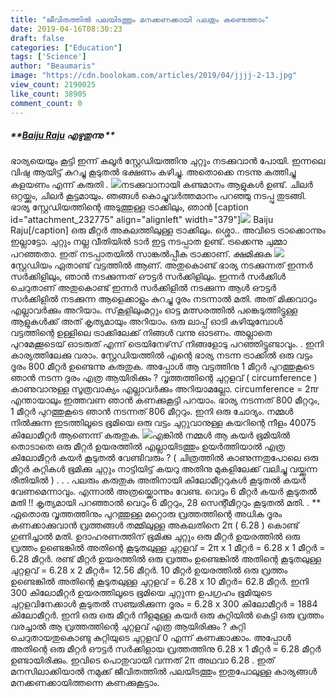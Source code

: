 ```yaml
---
title: "ജീവിതത്തിൽ പലയിടത്തും മനക്കണക്കായി പലതും കണ്ടെത്താം"
date: 2019-04-16T08:30:23
draft: false
categories: ["Education"]
tags: ['Science']
author: "Beaumaris"
image: "https://cdn.boolokam.com/articles/2019/04/jjjj-2-13.jpg"
view_count: 2190025
like_count: 38905
comment_count: 0
---
```


[](https://wordpress-972788-3403151.cloudwaysapps.com/baijuaju-post/232772/jjjj-2-14)

##### **[Baiju Raju](https://www.facebook.com/baijraj3d?__tn__=%2CdC-R-R&eid=ARCzNtCRFFxXtikLdmTZvi64P8phyfZEgLC0V3Gu3KOEQoQjU6vZ5Xv14Ik6-RzYAkn6LYvj6pIZbPp6&hc_ref=ARQai1icE1moQ8QbMkVKhFwdxlZqzXyO3NN5bAYoBh80xAQ_bxTcryKXoc2ZTLosDSg&fref=nf) എഴുതുന്നു **

ഭാര്യയെയും കൂട്ടി ഇന്ന് കലൂർ സ്റ്റേഡിയത്തിനു ചുറ്റും നടക്കുവാൻ പോയി. ഇന്നലെ വിഷു ആയിട്ട് കുറച്ചു കൂടുതൽ ഭക്ഷണം കഴിച്ചു. അതൊക്കെ നടന്നു കത്തിച്ചു കളയണം എന്ന് കരുതി . ![](https://static.xx.fbcdn.net/images/emoji.php/v9/t4c/1/16/1f642.png)നടക്കുവാനായി കണ്ടമാനം ആളുകൾ ഉണ്ട്. ചിലർ ഒറ്റയ്ക്കും, ചിലർ കൂട്ടമായും. ഞങ്ങൾ കൊച്ചുവർത്തമാനം പറഞ്ഞു നടപ്പു തുടങ്ങി. ഭാര്യ സ്റ്റേഡിയത്തിന്റെ അടുത്തുള്ള ട്രാക്കിലും, ഞാൻ [caption id="attachment_232775" align="alignleft" width="379"][![](https://cdn.boolokam.com/articles/2019/04/baju-1.jpg)](https://wordpress-972788-3403151.cloudwaysapps.com/baijuaju-post/232772/baju-2) Baiju Raju[/caption] ഒരു മീറ്റർ അകലത്തിലുള്ള ട്രാക്കിലും. ശ്ശൊ.. അവിടെ ട്രാക്കൊന്നും ഇല്ലാട്ടോ. ചുറ്റും നല്ല വീതിയിൽ ടാർ ഇട്ട നടപ്പാത ഉണ്ട്. ട്രക്കെന്നു ചുമ്മാ പറഞ്ഞതാ. ഇത് നടപ്പാതയിൽ സാങ്കൽപ്പീക ട്രാക്കാണ്. ക്ഷമിക്കുക ![](https://static.xx.fbcdn.net/images/emoji.php/v9/t4c/1/16/1f642.png)സ്റ്റേഡിയം ഏതാണ്ട് വട്ടത്തിൽ ആണ്. അതുകൊണ്ട് ഭാര്യ നടക്കുന്നത് ഇന്നർ സർക്കിളിലും, ഞാൻ നടക്കുന്നത് ഔട്ടർ സർക്കിളിലും. ഇന്നർ സർക്കിൾ ചെറുതാണ് അതുകൊണ്ട് ഇന്നർ സർക്കിളിൽ നടക്കുന്ന ആൾ ഔട്ടർ സർക്കിളിൽ നടക്കുന്ന ആളെക്കാളും കുറച്ചു ദൂരം നടന്നാൽ മതി. അത് മിക്കവാറും എല്ലാവർക്കും അറിയാം. സ്‌കൂളിലുംമറ്റും ഓട്ട മത്സരത്തിൽ പങ്കെടുത്തിട്ടുള്ള ആളുകൾക്ക് അത് കൃത്യമായും അറിയാം. ഒരു ലാപ്പ് ഓടി കഴിയുമ്പോൾ വട്ടത്തിന്റെ ഉള്ളിലെ ട്രാക്കിലേക്ക് നിങ്ങൾ വന്നു ഓടണം. അല്ലാതെ പുറമേക്കൂടെയ് ഓടരുത് എന്ന് ട്രെയിനേഴ്‌സ് നിങ്ങളോടു പറഞ്ഞിട്ടുണ്ടാവും. . ഇനി കാര്യത്തിലേക്കു വരാം. സ്റ്റേഡിയത്തിൽ എന്റെ ഭാര്യ നടന്ന ട്രാക്കിൽ ഒരു വട്ടം ദൂരം 800 മീറ്റർ ഉണ്ടെന്നു കരുതുക. അപ്പോൾ ആ വട്ടത്തിനു 1 മീറ്റർ പുറത്തുകൂടെ ഞാൻ നടന്ന ദൂരം എത്ര ആയിരിക്കും ? വൃത്തത്തിന്റെ ചുറ്റളവ് ( circumference ) കാണുവാനുള്ള സൂത്രവാക്യം എല്ലാവർക്കും അറിയാമല്ലോ. circumference = 2πr എന്തായാലും ഇത്തവണ ഞാൻ കണക്കുകൂട്ടി പറയാം. ഭാര്യ നടന്നത് 800 മീറ്ററും, 1 മീറ്റർ പുറത്തുകൂടെ ഞാൻ നടന്നത് 806 മീറ്ററും. ഇനി ഒരു ചോദ്യം. നമ്മൾ നിൽക്കുന്ന ഇടത്തിലൂടെ ഭൂമിയെ ഒരു വട്ടം ചുറ്റുവാനുള്ള കയറിന്റെ നീളം 40075 കിലോമീറ്റർ ആണെന്ന് കരുതുക. [![](https://cdn.boolokam.com/articles/2019/04/Untitled-1.jpg)](https://wordpress-972788-3403151.cloudwaysapps.com/baijuaju-post/232772/untitled-1)എങ്കിൽ നമ്മൾ ആ കയർ ഭൂമിയിൽ തൊടാതെ ഒരു മീറ്റർ ഉയരത്തിൽ എല്ലായിടത്തും ഉയർത്തിയാൽ എത്ര കിലോമീറ്റർ കയർ കൂടുതൽ വേണ്ടിവരും ? ( ചിത്രത്തിൽ കാണുന്നതുപോലെ ഒരു മീറ്റർ കുറ്റികൾ ഭൂമിക്കു ചുറ്റും നാട്ടിയിട്ട് കയറു അതിനു മുകളിലേക്ക് വലിച്ചു വയ്ക്കുന്ന രീതിയിൽ ) . . . പലരും കരുതുക അതിനായി കിലോമീറ്ററുകൾ കൂടുതൽ കയർ വേണമെന്നാവും. എന്നാൽ അത്രയ്ക്കൊന്നും വേണ്ട. വെറും 6 മീറ്റർ കയർ കൂടുതൽ മതി !! കൃത്യമായി പറഞ്ഞാൽ വെറും 6 മീറ്ററും, 28 സെന്റീമീറ്ററും കൂടുതൽ മതി. . ** ഏതൊരു വൃത്തത്തിനും പുറത്തുള്ള മറ്റൊരു വ്രത്തത്തിന്റെ അധിക ദൂരം കണക്കാക്കുവാൻ വ്രത്തങ്ങൾ തമ്മിലുള്ള അകലതിനെ 2π ( 6.28 ) കൊണ്ട് ഗുണിച്ചാൽ മതി. ഉദാഹരണത്തിന് ഭൂമിക്കു ചുറ്റും ഒരു മീറ്റർ ഉയരത്തിൽ ഒരു വ്രത്തം ഉണ്ടെങ്കിൽ അതിന്റെ കൂടുതലുള്ള ചുറ്റളവ് = 2π x 1 മീറ്റർ = 6.28 x 1 മീറ്റർ = 6.28 മീറ്റർ. രണ്ട് മീറ്റർ ഉയരത്തിൽ ഒരു വ്രത്തം ഉണ്ടെങ്കിൽ അതിന്റെ കൂടുതലുള്ള ചുറ്റളവ് = 6.28 x 2 മീറ്റർ= 12.56 മീറ്റർ. 10 മീറ്റർ ഉയരത്തിൽ ഒരു വ്രത്തം ഉണ്ടെങ്കിൽ അതിന്റെ കൂടുതലുള്ള ചുറ്റളവ് = 6.28 x 10 മീറ്റർ= 62.8 മീറ്റർ. ഇനി 300 കിലോമീറ്റർ ഉയരത്തിലൂടെ ഭൂമിയെ ചുറ്റുന്ന ഉപഗ്രഹം ഭൂമിയുടെ ചുറ്റളവിനേക്കാൾ കൂടുതൽ സഞ്ചരിക്കുന്ന ദൂരം = 6.28 x 300 കിലോമീറ്റർ = 1884 കിലോമീറ്റർ. ഇനി ഒരു ഒരു മീറ്റർ നീളമുള്ള കയർ ഒരു കുറ്റിയിൽ കെട്ടി ഒരു വ്രത്തം വരച്ചാൽ ആ വ്രത്തത്തിന്റെ ചുറ്റളവ് എത്ര ആയിരിക്കും ? കുറ്റി ചെറുതായതുകൊണ്ടു കുറ്റിയുടെ ചുറ്റളവ് 0 എന്ന് കണക്കാക്കാം. അപ്പോൾ അതിന്റെ ഒരു മീറ്റർ ഔട്ടർ സർക്കിളായ വ്രത്തത്തിനു 6.28 x 1 മീറ്റർ = 6.28 മീറ്റർ ഉണ്ടായിരിക്കും. ഇവിടെ പൊതുവായി വന്നത് 2π അഥവാ 6.28 . ഇത് മനസിലാക്കിയാൽ നമുക്ക് ജീവിതത്തിൽ പലയിടത്തും ഇതുപോലുള്ള കാര്യങ്ങൾ മനക്കണക്കായിത്തന്നെ കണക്കുകൂട്ടാം.
